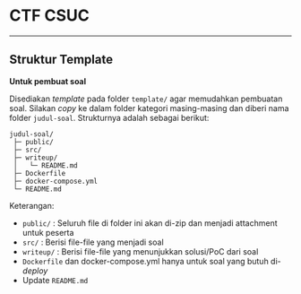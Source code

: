 # CTF CSUC

---

## Struktur Template
**Untuk pembuat soal**

Disediakan *template* pada folder `template/` agar memudahkan pembuatan soal. Silakan *copy* ke dalam folder kategori masing-masing dan diberi nama folder `judul-soal`. Strukturnya adalah sebagai berikut:
```
judul-soal/
 ├─ public/
 ├─ src/
 ├─ writeup/
 │   └─ README.md
 ├─ Dockerfile
 ├─ docker-compose.yml
 └─ README.md
```

Keterangan:
- `public/` 		: Seluruh file di folder ini akan di-zip dan menjadi attachment untuk peserta
- `src/`    		: Berisi file-file yang menjadi soal
- `writeup/`		: Berisi file-file yang menunjukkan solusi/PoC dari soal
- `Dockerfile` dan docker-compose.yml hanya untuk soal yang butuh di-*deploy*
- Update `README.md`
